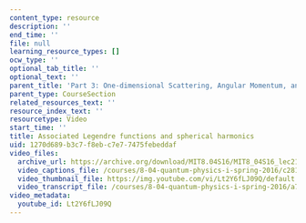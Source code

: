 ```yaml
---
content_type: resource
description: ''
end_time: ''
file: null
learning_resource_types: []
ocw_type: ''
optional_tab_title: ''
optional_text: ''
parent_title: 'Part 3: One-dimensional Scattering, Angular Momentum, and Central Potentials'
parent_type: CourseSection
related_resources_text: ''
resource_index_text: ''
resourcetype: Video
start_time: ''
title: Associated Legendre functions and spherical harmonics
uid: 1270d689-b3c7-f8eb-c7e7-7475febeddaf
video_files:
  archive_url: https://archive.org/download/MIT8.04S16/MIT8_04S16_lec21_s1_300k.mp4
  video_captions_file: /courses/8-04-quantum-physics-i-spring-2016/c281b9a67cff59d5b587ad33694e092d_Lt2Y6fLJ09Q.vtt
  video_thumbnail_file: https://img.youtube.com/vi/Lt2Y6fLJ09Q/default.jpg
  video_transcript_file: /courses/8-04-quantum-physics-i-spring-2016/a71554e914621fef9eccef6451f811bf_Lt2Y6fLJ09Q.pdf
video_metadata:
  youtube_id: Lt2Y6fLJ09Q
---
```

